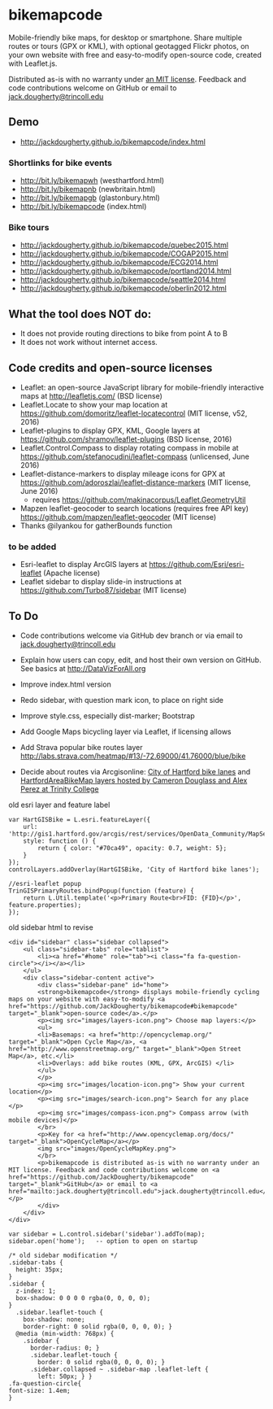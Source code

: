 bikemapcode
===========

Mobile-friendly bike maps, for desktop or smartphone. Share multiple routes or tours (GPX or KML), with optional geotagged Flickr photos, on your own website with free and easy-to-modify open-source code, created with Leaflet.js.

Distributed as-is with no warranty under [an MIT license](https://raw.githubusercontent.com/JackDougherty/bikemapcode/master/LICENSE). Feedback and code contributions welcome on GitHub or email to [jack.dougherty@trincoll.edu](mailto:jack.dougherty@trincoll.edu)

## Demo
- http://jackdougherty.github.io/bikemapcode/index.html

### Shortlinks for bike events
- http://bit.ly/bikemapwh (westhartford.html)
- http://bit.ly/bikemapnb (newbritain.html)
- http://bit.ly/bikemapgb (glastonbury.html)
- http://bit.ly/bikemapcode (index.html)

### Bike tours
- http://jackdougherty.github.io/bikemapcode/quebec2015.html
- http://jackdougherty.github.io/bikemapcode/COGAP2015.html
- http://jackdougherty.github.io/bikemapcode/ECG2014.html
- http://jackdougherty.github.io/bikemapcode/portland2014.html
- http://jackdougherty.github.io/bikemapcode/seattle2014.html
- http://jackdougherty.github.io/bikemapcode/oberlin2012.html

## What the tool does NOT do:
- It does not provide routing directions to bike from point A to B
- It does not work without internet access.

## Code credits and open-source licenses
- Leaflet: an open-source JavaScript library for mobile-friendly interactive maps at http://leafletjs.com/ (BSD license)
- Leaflet.Locate to show your map location at https://github.com/domoritz/leaflet-locatecontrol (MIT license, v52, 2016)
- Leaflet-plugins to display GPX, KML, Google layers at https://github.com/shramov/leaflet-plugins (BSD license, 2016)
- Leaflet.Control.Compass to display rotating compass in mobile at https://github.com/stefanocudini/leaflet-compass (unlicensed, June 2016)
- Leaflet-distance-markers to display mileage icons for GPX at https://github.com/adoroszlai/leaflet-distance-markers (MIT license, June 2016)
  - requires https://github.com/makinacorpus/Leaflet.GeometryUtil
- Mapzen leaflet-geocoder to search locations (requires free API key) https://github.com/mapzen/leaflet-geocoder (MIT license)
- Thanks @ilyankou for gatherBounds function

### to be added
- Esri-leaflet to display ArcGIS layers at https://github.com/Esri/esri-leaflet (Apache license)
- Leaflet sidebar to display slide-in instructions at https://github.com/Turbo87/sidebar (MIT license)


## To Do
- Code contributions welcome via GitHub dev branch or via email to [jack.dougherty@trincoll.edu](mailto:jack.dougherty@trincoll.edu)

- Explain how users can copy, edit, and host their own version on GitHub. See basics at http://DataVizForAll.org
- Improve index.html version
- Redo sidebar, with question mark icon, to place on right side
- Improve style.css, especially dist-marker; Bootstrap
- Add Google Maps bicycling layer via Leaflet, if licensing allows
- Add Strava popular bike routes layer http://labs.strava.com/heatmap/#13/-72.69000/41.76000/blue/bike
- Decide about routes via Arcgisonline: [City of Hartford bike lanes](http://gis1.hartford.gov/arcgis/rest/services/OpenData_Community/MapServer/9) and [HartfordAreaBikeMap layers hosted by Cameron Douglass and Alex Perez at Trinity College](http://services1.arcgis.com/5rblLCKLgS4Td60j/arcgis/rest/services/)

old esri layer and feature label
```
var HartGISBike = L.esri.featureLayer({
	url: 'http://gis1.hartford.gov/arcgis/rest/services/OpenData_Community/MapServer/9',
	style: function () {
		return { color: "#70ca49", opacity: 0.7, weight: 5};
	}
});
controlLayers.addOverlay(HartGISBike, 'City of Hartford bike lanes');

//esri-leaflet popup
TrinGISPrimaryRoutes.bindPopup(function (feature) {
   	return L.Util.template('<p>Primary Route<br>FID: {FID}</p>', feature.properties);
});
```

old sidebar html to revise
```
<div id="sidebar" class="sidebar collapsed">
	<ul class="sidebar-tabs" role="tablist">
		<li><a href="#home" role="tab"><i class="fa fa-question-circle"></i></a></li>
	</ul>
	<div class="sidebar-content active">
		<div class="sidebar-pane" id="home">
		<strong>bikemapcode</strong> displays mobile-friendly cycling maps on your website with easy-to-modify <a href="https://github.com/JackDougherty/bikemapcode#bikemapcode" target="_blank">open-source code</a>.</p>
		<p><img src="images/layers-icon.png"> Choose map layers:</p>
		<ul>
		<li>Basemaps: <a href="http://opencyclemap.org/" target="_blank">Open Cycle Map</a>, <a href="http://www.openstreetmap.org/" target="_blank">Open Street Map</a>, etc.</li>
		<li>Overlays: add bike routes (KML, GPX, ArcGIS) </li>
		</ul>
		</p>
		<p><img src="images/location-icon.png"> Show your current location</p>
		<p><img src="images/search-icon.png"> Search for any place </p>
		<p><img src="images/compass-icon.png"> Compass arrow (with mobile devices)</p>
		</br>
		<p>Key for <a href="http://www.opencyclemap.org/docs/" target="_blank">OpenCycleMap</a></p>
		<img src="images/OpenCycleMapKey.png">
		</br>
		<p>bikemapcode is distributed as-is with no warranty under an MIT license. Feedback and code contributions welcome on <a href="https://github.com/JackDougherty/bikemapcode" target="_blank">GitHub</a> or email to <a href="mailto:jack.dougherty@trincoll.edu">jack.dougherty@trincoll.edu</a></p>
		</div>
	</div>
</div>

var sidebar = L.control.sidebar('sidebar').addTo(map);
sidebar.open('home');   -- option to open on startup

/* old sidebar modification */
.sidebar-tabs {
  height: 35px;
}
.sidebar {
  z-index: 1;
  box-shadow: 0 0 0 0 rgba(0, 0, 0, 0);
}
  .sidebar.leaflet-touch {
    box-shadow: none;
    border-right: 0 solid rgba(0, 0, 0, 0); }
  @media (min-width: 768px) {
    .sidebar {
      border-radius: 0; }
      .sidebar.leaflet-touch {
        border: 0 solid rgba(0, 0, 0, 0); }
      .sidebar.collapsed ~ .sidebar-map .leaflet-left {
        left: 50px; } }
.fa-question-circle{
font-size: 1.4em;
}

```
